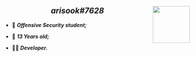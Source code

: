<h2 align="center">
  <em>arisook#7628</em>
  <img src="https://art.ngfiles.com/images/1134000/1134226_slamgrene_felix.gif?f1578279144" width="100px" height="100px" align="right">
</h2>

* 🎩 ***Offensive Security student;***

* 🎂 ***13 Years old;***

* 👨‍💻 ***Developer.***

